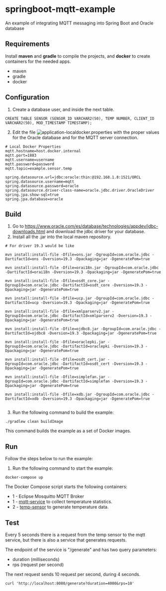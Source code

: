 # springboot-mqtt-example
An example of integrating MQTT messaging into Spring Boot and Oracle database

## Requirements

Install **maven** and **gradle** to compile the projects, and **docker** to create containers for the needed apps.

- maven
- gradle
- docker

## Configuration

1. Create a database user, and inside the next table.
```
CREATE TABLE SENSOR (SENSOR_ID VARCHAR2(50), TEMP NUMBER, CLIENT_ID VARCHAR2(50), MOD_TIMESTAMP TIMESTAMP);
```

2. Edit the file ![application-localdocker.properties](mqtt-service/src/main/resources/application-localdocker.properties) with the proper values for the Oracle database and for the MQTT server connection. 
```
# Local Docker Properties
mqtt.hostname=host.docker.internal
mqtt.port=1883
mqtt.username=username
mqtt.password=password
mqtt.topic=example.sensor.temp

spring.datasource.url=jdbc:oracle:thin:@192.168.1.8:1521/ORCL
spring.datasource.username=mqtt
spring.datasource.password=oracle
spring.datasource.driver-class-name=oracle.jdbc.driver.OracleDriver
spring.jpa.show-sql=true
spring.jpa.database=oracle
```

## Build

1. Go to https://www.oracle.com/es/database/technologies/appdev/jdbc-downloads.html and download the jdbc driver for your database.
2. Install all the .jar into the local maven repository.
```
# For driver 19.3 would be like

mvn install:install-file -Dfile=ons.jar -DgroupId=com.oracle.jdbc -DartifactId=ons -Dversion=19.3 -Dpackaging=jar -DgeneratePom=true

mvn install:install-file -Dfile=orai18n.jar -DgroupId=com.oracle.jdbc -DartifactId=orai18n -Dversion=19.3 -Dpackaging=jar -DgeneratePom=true

mvn install:install-file -Dfile=osdt_core.jar -DgroupId=com.oracle.jdbc -DartifactId=osdt_core -Dversion=19.3 -Dpackaging=jar -DgeneratePom=true

mvn install:install-file -Dfile=ucp.jar -DgroupId=com.oracle.jdbc -DartifactId=ucp -Dversion=19.3 -Dpackaging=jar -DgeneratePom=true

mvn install:install-file -Dfile=xmlparserv2.jar -DgroupId=com.oracle.jdbc -DartifactId=xmlparserv2 -Dversion=19.3 -Dpackaging=jar -DgeneratePom=true

mvn install:install-file -Dfile=ojdbc8.jar -DgroupId=com.oracle.jdbc -DartifactId=ojdbc8 -Dversion=19.3 -Dpackaging=jar -DgeneratePom=true

mvn install:install-file -Dfile=oraclepki.jar -DgroupId=com.oracle.jdbc -DartifactId=oraclepki -Dversion=19.3 -Dpackaging=jar -DgeneratePom=true

mvn install:install-file -Dfile=osdt_cert.jar -DgroupId=com.oracle.jdbc -DartifactId=osdt_cert -Dversion=19.3 -Dpackaging=jar -DgeneratePom=true

mvn install:install-file -Dfile=simplefan.jar -DgroupId=com.oracle.jdbc -DartifactId=simplefan -Dversion=19.3 -Dpackaging=jar -DgeneratePom=true

mvn install:install-file -Dfile=xdb.jar -DgroupId=com.oracle.jdbc -DartifactId=xdb -Dversion=19.3 -Dpackaging=jar -DgeneratePom=true


```
3. Run the following command to build the example:

```
./gradlew clean buildImage
```
    
This command builds the example as a set of Docker images.

## Run
Follow the steps below to run the example:

1. Run the following command to start the example:

```
docker-compose up
```

The Docker Compose script starts the following containers:

* 1 - Eclipse Mosquitto MQTT Broker
* 1 - [mqtt-service](mqtt-service) to collect temperature statistics.
* 2 - [temp-sensor](temp-sensor) to generate temperature data.
        
## Test

Every 5 seconds there is a request from the temp sensor to the mqtt service, but there is also a service that generates requests.


The endpoint of the service is "/generate" and has two query parameters:
* duration (milliseconds)
* rps (request per second)

The next request sends 10 request per second, during 4 seconds.
```
curl 'http://localhost:8080/generate?duration=4000&rps=10'
```